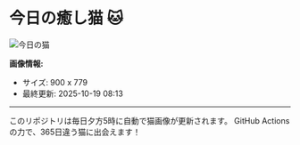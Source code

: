 # 今日の癒し猫 🐱

![今日の猫](https://cdn2.thecatapi.com/images/MjA4ODM4NA.jpg)

**画像情報:**
- サイズ: 900 x 779
- 最終更新: 2025-10-19 08:13

---

このリポジトリは毎日夕方5時に自動で猫画像が更新されます。
GitHub Actionsの力で、365日違う猫に出会えます！

